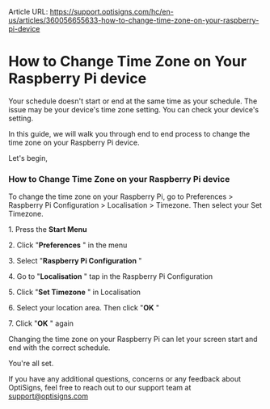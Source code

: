 Article URL: https://support.optisigns.com/hc/en-us/articles/360056655633-how-to-change-time-zone-on-your-raspberry-pi-device

# How to Change Time Zone on Your Raspberry Pi device

Your schedule doesn't start or end at the same time as your schedule. The
issue may be your device's time zone setting. You can check your device's
setting.

In this guide, we will walk you through end to end process to change the time
zone on your Raspberry Pi device.

Let's begin,

### How to Change Time Zone on your Raspberry Pi device

To change the time zone on your Raspberry Pi, go to Preferences > Raspberry Pi
Configuration > Localisation > Timezone. Then select your Set Timezone.

1\. Press the **Start Menu**

2\. Click "**Preferences** " in the menu

3\. Select "**Raspberry Pi Configuration** "

4\. Go to "**Localisation** " tap in the Raspberry Pi Configuration

5\. Click "**Set Timezone** " in Localisation

6\. Select your location area. Then click "**OK** "

7\. Click "**OK** " again

Changing the time zone on your Raspberry Pi can let your screen start and end
with the correct schedule.

You're all set.

If you have any additional questions, concerns or any feedback about
OptiSigns, feel free to reach out to our support team at
[support@optisigns.com](mailto:support@optisigns.com)

